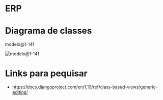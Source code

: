# ERP
Diagrama de classes
===================

modelo@1-141

![modelo@1-141](http://www.plantuml.com/plantuml/png/jLPDRzmW4BtxLt1B6scLln39pKehfLBLGwxH1COkAZORZFVGgF-zV9WlcxHEqtAmsNamyvXvW_Tsqg3qF8Zc3FGxz4XcpGLvQOWPLC0qaQ_OSv2BoOxs6wWZHy78A0Sip9qpJxmNuEm_cypHdOd5_jAH7GiHvLx1VHwWvGmOlYK0OonQ5tgb-mmWruV3mi6PbsZ675OqPaD88qvQFizOPFAkiDbnBpKIOHxHyWaf7q0SJvRUymoZTc4Y_aM1He5S0Jd7QKGPTWGeboEe3sxpnmAQvYUjW1TOKIB7fvO_AXdlPM896Zp0pEpn0cBDKh9PIqFHlRU1icFi2DUQnRrK70WDiwtBjEYt0bZHSFpsKAXBwJCe2cImpxUnTHl_gDGZF2bEJQsGT76wTPQMlLH4_ehsSMIea6P7z8AcgPIf0PnkZTBlWrQJxP0LiucYlZw4v3OhsTeTRP6Oe1QB-8IIZJqbrMD-dKMEPMAob1aE_aocCM-kOcjIEPoZxXOT8EDCjWwe5cKUKBqg_xFRdOec96WFTmgptZwDteosTNza6wGQaIAJYdHncbWuLXQaSRQLm4dZiEPVwy8LmSeDaw5dgu_7UUJc8y6h-nbEL8vrtq2LGVbGQVzqudycs62iN0mXRNlkXPH79-5C5pKuLtYsrEkoB6LMPAVdbFHKu7N4x7joCQUlQVR1sjyjMUl5KRiia-HGSBIzHFsxBhmLYV-XkxAYdip-UpwSRwy2t85IETpF2hWfVu0EWM8LUyYJ71ASNLPNDysjMMB-bVq2 "modelo@1-141")



Links para pequisar
===================
* https://docs.djangoproject.com/en/1.10/ref/class-based-views/generic-editing/
